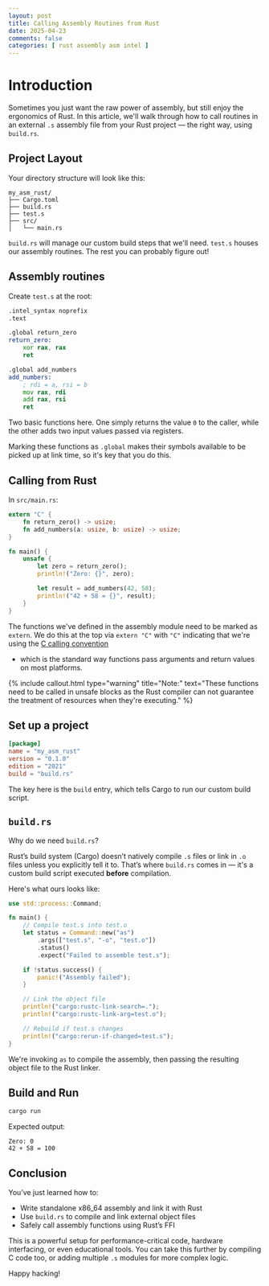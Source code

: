 ```yaml
---
layout: post
title: Calling Assembly Routines from Rust
date: 2025-04-23
comments: false
categories: [ rust assembly asm intel ]
---
```


# Introduction

Sometimes you just want the raw power of assembly, but still enjoy the ergonomics of Rust. In this article, we'll 
walk through how to call routines in an external `.s` assembly file from your Rust project — the right way, using `build.rs`.

## Project Layout

Your directory structure will look like this:

```
my_asm_rust/
├── Cargo.toml
├── build.rs
├── test.s
├── src/
│   └── main.rs
```

`build.rs` will manage our custom build steps that we'll need. `test.s` houses our assembly routines. The rest you can 
probably figure out!


## Assembly routines

Create `test.s` at the root:

```asm
.intel_syntax noprefix
.text

.global return_zero
return_zero:
    xor rax, rax
    ret

.global add_numbers
add_numbers:
    ; rdi = a, rsi = b
    mov rax, rdi
    add rax, rsi
    ret
```

Two basic functions here. One simply returns the value `0` to the caller, while the other adds two input values 
passed via registers.

Marking these functions as `.global` makes their symbols available to be picked up at link time, so it's key that you 
do this.

## Calling from Rust

In `src/main.rs`:

```rust
extern "C" {
    fn return_zero() -> usize;
    fn add_numbers(a: usize, b: usize) -> usize;
}

fn main() {
    unsafe {
        let zero = return_zero();
        println!("Zero: {}", zero);

        let result = add_numbers(42, 58);
        println!("42 + 58 = {}", result);
    }
}
```

The functions we've defined in the assembly module need to be marked as `extern`. We do this at the top via `extern "C"` 
with `"C"` indicating that we're using the [C calling convention](https://en.wikipedia.org/wiki/X86_calling_conventions) 
- which is the standard way functions pass arguments and return values on most platforms.

{% include callout.html type="warning" title="Note:" text="These functions need to be called in unsafe blocks as the Rust compiler can not guarantee the treatment of resources when they're executing." %}


## Set up a project

```toml
[package]
name = "my_asm_rust"
version = "0.1.0"
edition = "2021"
build = "build.rs"
```

The key here is the `build` entry, which tells Cargo to run our custom build script.

## `build.rs`

Why do we need `build.rs`?

Rust’s build system (Cargo) doesn’t natively compile `.s` files or link in `.o` files unless you explicitly tell it 
to. That’s where `build.rs` comes in — it's a custom build script executed **before** compilation.

Here's what ours looks like:

```rust
use std::process::Command;

fn main() {
    // Compile test.s into test.o
    let status = Command::new("as")
        .args(["test.s", "-o", "test.o"])
        .status()
        .expect("Failed to assemble test.s");

    if !status.success() {
        panic!("Assembly failed");
    }

    // Link the object file
    println!("cargo:rustc-link-search=.");
    println!("cargo:rustc-link-arg=test.o");

    // Rebuild if test.s changes
    println!("cargo:rerun-if-changed=test.s");
}
```

We're invoking `as` to compile the assembly, then passing the resulting object file to the Rust linker.

## Build and Run

```bash
cargo run
```

Expected output:

```
Zero: 0
42 + 58 = 100
```

## Conclusion

You’ve just learned how to:

- Write standalone x86_64 assembly and link it with Rust
- Use `build.rs` to compile and link external object files
- Safely call assembly functions using Rust’s FFI

This is a powerful setup for performance-critical code, hardware interfacing, or even educational tools. You can take 
this further by compiling C code too, or adding multiple `.s` modules for more complex logic.

Happy hacking! 
